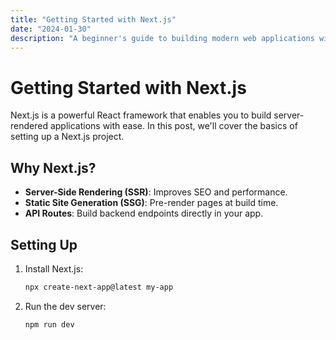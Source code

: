 ```yaml
---
title: "Getting Started with Next.js"
date: "2024-01-30"
description: "A beginner's guide to building modern web applications with Next.js."
---
```


# Getting Started with Next.js

Next.js is a powerful React framework that enables you to build server-rendered applications with ease. In this post, we'll cover the basics of setting up a Next.js project.

## Why Next.js?

- **Server-Side Rendering (SSR)**: Improves SEO and performance.
- **Static Site Generation (SSG)**: Pre-render pages at build time.
- **API Routes**: Build backend endpoints directly in your app.

## Setting Up

1. Install Next.js:
   ```bash
   npx create-next-app@latest my-app
   ```
2. Run the dev server:
   ```bash
   npm run dev
   ```
